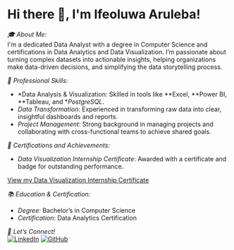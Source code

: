 # Hi there 👋, I'm Ifeoluwa Aruleba!

*🎓 About Me:*  
I'm a dedicated Data Analyst with a degree in Computer Science and certifications in Data Analytics and Data Visualization. I’m passionate about turning complex datasets into actionable insights, helping organizations make data-driven decisions, and simplifying the data storytelling process.

*💼 Professional Skills:*  
- *Data Analysis & Visualization: Skilled in tools like **Excel, **Power BI, **Tableau, and **PostgreSQL*.
- *Data Transformation*: Experienced in transforming raw data into clear, insightful dashboards and reports.
- *Project Management*: Strong background in managing projects and collaborating with cross-functional teams to achieve shared goals.

*📜 Certifications and Achievements:*  
- *Data Visualization Internship Certificate*: Awarded with a certificate and badge for outstanding performance.

[View my Data Visualization Internship Certificate](https://github.com/Ifeoluwamia/Ifeoluwamia/blob/main/CERTIFICATE%20(DATA%20VISUALIZATION).pdf)

*📚 Education & Certification:*  
- *Degree*: Bachelor’s in Computer Science  
- *Certification*: Data Analytics Certification  

*💬 Let’s Connect!*  
[![LinkedIn](https://img.shields.io/badge/LinkedIn-Connect-blue)](http://www.linkedin.com/in/aruleba6253) 
[![GitHub](https://img.shields.io/badge/GitHub-Follow-black)](https://github.com/Ifeoluwamia)
